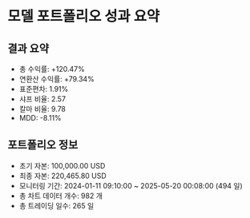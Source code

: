 # 모델 포트폴리오 성과 요약

## 결과 요약

* 총 수익률: +120.47%
* 연환산 수익률: +79.34%
* 표준편차: 1.91%
* 샤프 비율: 2.57
* 칼마 비율: 9.78
* MDD: -8.11%

## 포트폴리오 정보

* 초기 자본: 100,000.00 USD
* 최종 자본: 220,465.80 USD
* 모니터링 기간: 2024-01-11 09:10:00 ~ 2025-05-20 00:08:00 (494 일)
* 총 차트 데이터 개수: 982 개
* 총 트레이딩 일수: 265 일
